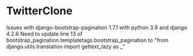 # TwitterClone



Issues with django-bootstrap-pagination 1.7.1 with python 3.9 and django 4.2.6
Need to update line 13 of bootstrap_pagination.templatetags.bootstrap_pagination to "from django.utils.translation import gettext_lazy as _"

